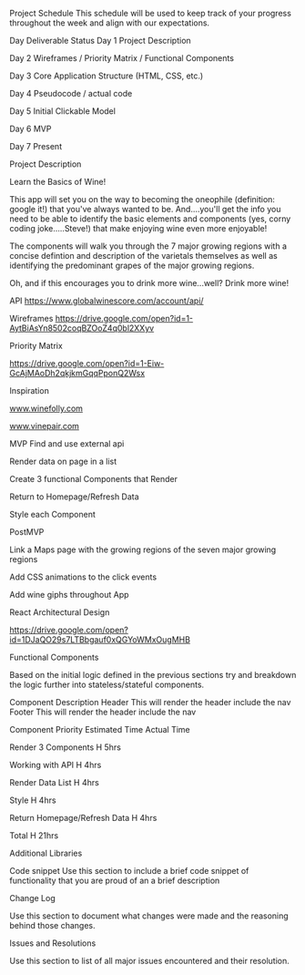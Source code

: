 Project Schedule
This schedule will be used to keep track of your progress throughout the week and align with our expectations.



Day	Deliverable	Status
Day 1	Project Description

Day 2	Wireframes / Priority Matrix / Functional Components

Day 3	Core Application Structure (HTML, CSS, etc.)

Day 4	Pseudocode / actual code

Day 5	Initial Clickable Model

Day 6	MVP

Day 7	Present

Project Description

Learn the Basics of Wine! 

This app will set you on the way to becoming the oneophile (definition: google it!) that you've always wanted to be. And....you'll get the info you need to be able to identify the basic elements and components (yes, corny coding joke.....Steve!) that make enjoying wine even more enjoyable! 

The components will walk you through the 7 major growing regions with a concise defintion and description of the varietals themselves as well as identifying the predominant grapes of the major growing regions.

Oh, and if this encourages you to drink more wine...well? Drink more wine!

API 
https://www.globalwinescore.com/account/api/

Wireframes
https://drive.google.com/open?id=1-AytBiAsYn8502coqBZOoZ4q0bl2XXyv


Priority Matrix

https://drive.google.com/open?id=1-Eiw-GcAjMAoDh2qkjkmGqqPponQ2Wsx

Inspiration

www.winefolly.com

www.vinepair.com

MVP
Find and use external api

Render data on page in a list

Create 3 functional Components that Render

Return to Homepage/Refresh Data

Style each Component





PostMVP

Link a Maps page with the growing regions of the seven major growing regions

Add CSS animations to the click events

Add wine giphs throughout App


React Architectural Design

https://drive.google.com/open?id=1DJaQO29s7LTBbgauf0xQGYoWMxOugMHB


Functional Components

Based on the initial logic defined in the previous sections try and breakdown the logic further into stateless/stateful components.


Component	Description
Header	This will render the header include the nav
Footer	This will render the header include the nav



Component	Priority	Estimated Time	Actual Time

Render 3 Components	 H	5hrs	

Working with API	H	4hrs	

Render Data List  H    4hrs

Style    H     4hrs

Return Homepage/Refresh Data   H  4hrs

Total	H	21hrs   


Additional Libraries




Code snippet
Use this section to include a brief code snippet of functionality that you are proud of an a brief description


Change Log

Use this section to document what changes were made and the reasoning behind those changes.





Issues and Resolutions

Use this section to list of all major issues encountered and their resolution.



